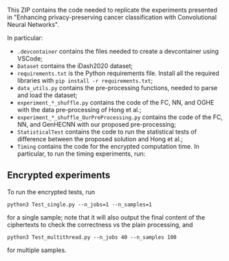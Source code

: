 This ZIP contains the code needed to replicate the experiments presented in "Enhancing privacy-preserving cancer classification with Convolutional Neural Networks".

In particular:
- `.devcontainer` contains the files needed to create a devcontainer using VSCode;
- `Dataset` contains the iDash2020 dataset;
- `requirements.txt` is the Python requirements file. Install all the required libraries with `pip install -r requirements.txt`;
- `data_utils.py` contains the pre-processing functions, needed to parse and load the dataset;
- `experiment_*_shuffle.py` contains the code of the FC, NN, and OGHE with the data pre-processing of Hong et al.;
- `experiment_*_shuffle_OurPreProcessing.py` contains the code of the FC, NN, and GenHECNN with our proposed pre-processing;
- `StatisticalTest` contains the code to run the statistical tests of difference between the proposed solution and Hong et al.;
- `Timing` contains the code for the encrypted computation time. In particular, to run the timing experiments, run:

## Encrypted experiments
To run the encrypted tests, run
```
python3 Test_single.py --n_jobs=1 --n_samples=1
```
for a single sample; note that it will also output the final content of the ciphertexts to check the correctness vs the plain processing, and

```
python3 Test_multithread.py --n_jobs 40 --n_samples 100
```
for multiple samples.
